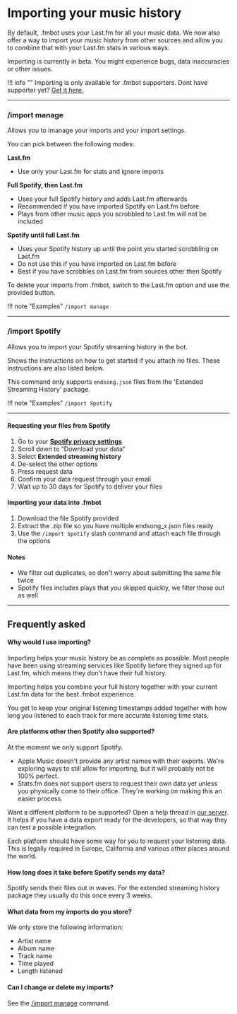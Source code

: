 # Importing your music history

By default, .fmbot uses your Last.fm for all your music data. We now also offer a way to import your music history from other sources and allow you to combine that with your Last.fm stats in various ways.

Importing is currently in beta. You might experience bugs, data inaccuracies or other issues.

!!! info ""
    Importing is only available for .fmbot supporters. Dont have supporter yet? <a href="/supporter/">Get it here.</a>

---

### /import manage

Allows you to imanage your imports and your import settings.

You can pick between the following modes:

**Last.fm**

- Use only your Last.fm for stats and ignore imports

**Full Spotify, then Last.fm**

- Uses your full Spotify history and adds Last.fm afterwards
- Recommended if you have imported Spotify on Last.fm before
- Plays from other music apps you scrobbled to Last.fm will not be included

**Spotify until full Last.fm**

- Uses your Spotify history up until the point you started scrobbling on Last.fm
- Do not use this if you have imported on Last.fm before
- Best if you have scrobbles on Last.fm from sources other then Spotify

To delete your imports from .fmbot, switch to the Last.fm option and use the provided button.

!!! note "Examples"
    `/import manage`

---

### /import Spotify

Allows you to import your Spotify streaming history in the bot.

Shows the instructions on how to get started if you attach no files. These instructions are also listed below.

This command only supports `endsong.json` files from the 'Extended Streaming History' package.


!!! note "Examples"
    `/import Spotify`

---

#### Requesting your files from Spotify

1. Go to your <a href="https://www.spotify.com/us/account/privacy/" target="_blank">**Spotify privacy settings**</a>
2. Scroll down to "Download your data"
3. Select **Extended streaming history**
4. De-select the other options
5. Press request data
6. Confirm your data request through your email
7. Wait up to 30 days for Spotify to deliver your files

#### Importing your data into .fmbot
1. Download the file Spotify provided
2. Extract the .zip file so you have multiple endsong_x.json files ready
3. Use the `/import Spotify` slash command and attach each file through the options

#### Notes
- We filter out duplicates, so don't worry about submitting the same file twice
- Spotify files includes plays that you skipped quickly, we filter those out as well

---

## Frequently asked

#### Why would I use importing?

Importing helps your music history be as complete as possible. Most people have been using streaming services like Spotify before they signed up for Last.fm, which means they don't have their full history.

Importing helps you combine your full history together with your current Last.fm data for the best .fmbot experience.

You get to keep your original listening timestamps added together with how long you listened to each track for more accurate listening time stats.

#### Are platforms other then Spotify also supported?

At the moment we only support Spotify.

- Apple Music doesn't provide any artist names with their exports. We're exploring ways to still allow for importing, but it will probably not be 100% perfect.
- Stats.fm does not support users to request their own data yet unless you physically come to their office. They're working on making this an easier process.

Want a different platform to be supported? Open a help thread in [our server](discord.gg/fmbot). It helps if you have a data export ready for the developers, so that way they can test a possible integration.

Each platform should have some way for you to request your listening data. This is legally required in Europe, California and various other places around the world.

#### How long does it take before Spotify sends my data?

Spotify sends their files out in waves. For the extended streaming history package they usually do this once every 3 weeks.

#### What data from my imports do you store?

We only store the following information:

- Artist name
- Album name
- Track name
- Time played
- Length listened

#### Can I change or delete my imports?

See the [/import manage](#import-manage) command.